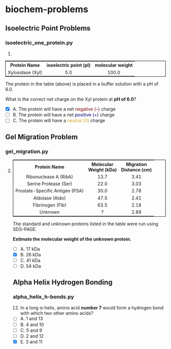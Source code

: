# biochem-problems

## Isoelectric Point Problems

### isoelectric_one_protein.py

1.
<table cellpadding="2" cellspacing="2" style="text-align:center; border: 1px solid black; font-size: 14px;">
<tr><th>Protein Name</th><th>isoelectric point (pI)</th><th>molecular weight</th></tr>
<tr><td>Xylosidase (Xyl)</td><td align="center">5.0</td><td align="center">100.0</td></tr>
</table>
<p>The protein in the table (above) is placed in a buffer solution with a pH of 6.0.</p> 
<p>What is the correct net charge on the Xyl protein at <b>pH of 6.0</b>? 

- [x] A. The protein will have a net <span style="color:darkred">negative (&ndash;)</span> charge
- [ ] B. The protein will have a net <span style="color:darkblue">positive (+)</span> charge
- [ ] C. The protein will have a <span style="color:goldenrod">neutral (0)</span> charge

## Gel Migration Problem

### gel_migration.py

2. <table cellpadding="2" cellspacing="2" style="text-align:center; border: 1px solid black; font-size: 14px;">
<tr><th>Protein Name</th><th>Molecular<br/>Weight (kDa)</th><th>Migration<br/>Distance (cm)</th></tr>
<tr><td>Ribonuclease A (RibA)</td><td align="center">13.7</td><td align="center">3.41</td></tr>
<tr><td>Serine Protease (Ser)</td><td align="center">22.0</td><td align="center">3.03</td></tr>
<tr><td>Prostate-Specific Antigen (PSA)</td><td align="center">30.0</td><td align="center">2.78</td></tr>
<tr><td>Aldolase (Aldo)</td><td align="center">47.5</td><td align="center">2.41</td></tr>
<tr><td>Fibrinogen (Fib)</td><td align="center">63.5</td><td align="center">2.18</td></tr>
<tr><td>Unknown</td><td align="center">?</td><td  align="center">2.89</td></tr>
</table></p>
<p>The standard and unknown proteins listed in the table were run using SDS&ndash;PAGE.</p>
<p><b>Estimate the molecular weight of the unknown protein.</b></p> 

- [ ] A. 17 kDa 
- [x] B. 26 kDa 
- [ ] C. 41 kDa 
- [ ] D. 54 kDa

## Alpha Helix Hydrogen Bonding

### alpha_helix_h-bonds.py

12. In a long &alpha;-helix, amino acid <b>number 7</b> would form a hydrogen bond with which two other amino acids?
- [ ] A. 1 and 13
- [ ] B. 4 and 10
- [ ] C. 5 and 9
- [ ] D. 2 and 12
- [x] E. 3 and 11
